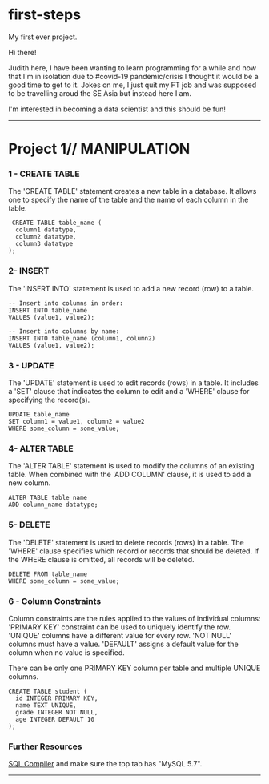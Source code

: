 # first-steps
My first ever project.

Hi there!

Judith here, I have been wanting to learn programming for a while and now that I'm in isolation due to #covid-19 pandemic/crisis I thought it would be a good time to get to it. Jokes on me, I just quit my FT job and was supposed to be travelling aroud the SE Asia but instead here I am. 

I'm interested in becoming a data scientist and this should be fun!

-------------------------------------------------------------------------------------------------------

# Project 1// MANIPULATION

### 1 - CREATE TABLE
The 'CREATE TABLE' statement creates a new table in a database. It allows one to specify the name of the table and the name of each column in the table.

```
 CREATE TABLE table_name (
  column1 datatype,
  column2 datatype,
  column3 datatype
);
```

### 2- INSERT
The 'INSERT INTO' statement is used to add a new record (row) to a table.

```
-- Insert into columns in order:
INSERT INTO table_name
VALUES (value1, value2);
```

```
-- Insert into columns by name:
INSERT INTO table_name (column1, column2)
VALUES (value1, value2);
```

### 3 - UPDATE
The 'UPDATE' statement is used to edit records (rows) in a table. It includes a 'SET' clause that indicates the column to edit and a 'WHERE' clause for specifying the record(s).

```
UPDATE table_name
SET column1 = value1, column2 = value2
WHERE some_column = some_value;
```

### 4- ALTER TABLE
The 'ALTER TABLE' statement is used to modify the columns of an existing table. When combined with the 'ADD COLUMN' clause, it is used to add a new column.

```
ALTER TABLE table_name
ADD column_name datatype;
```

### 5- DELETE
The 'DELETE' statement is used to delete records (rows) in a table. The 'WHERE' clause specifies which record or records that should be deleted. If the WHERE clause is omitted, all records will be deleted.

```
DELETE FROM table_name
WHERE some_column = some_value;
```

### 6 - Column Constraints
Column constraints are the rules applied to the values of individual columns:
  'PRIMARY KEY' constraint can be used to uniquely identify the row.
  'UNIQUE' columns have a different value for every row.
  'NOT NULL' columns must have a value.
  'DEFAULT' assigns a default value for the column when no value is specified.
  
 There can be only one PRIMARY KEY column per table and multiple UNIQUE columns.

```
CREATE TABLE student (
  id INTEGER PRIMARY KEY,
  name TEXT UNIQUE,
  grade INTEGER NOT NULL,
  age INTEGER DEFAULT 10
);
```

### Further Resources
[SQL Compiler](https://www.db-fiddle.com/) and make sure the top tab has "MySQL 5.7".

----------------------------------------------------------------------------------------------------

